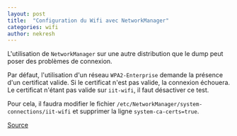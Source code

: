 ```yaml
---
layout: post
title:  "Configuration du Wifi avec NetworkManager"
categories: wifi
author: nekresh
---
```


L'utilisation de `NetworkManager` sur une autre distribution que le dump peut poser des problèmes de connexion.

Par défaut, l'utilisation d'un réseau `WPA2-Enterprise` demande la présence d'un certificat valide. Si le certificat n'est pas valide, la connexion échouera.
Le certificat n'étant pas valide sur `iit-wifi`, il faut désactiver ce test.

Pour cela, il faudra modifier le fichier `/etc/NetworkManager/system-connections/iit-wifi` et supprimer la ligne `system-ca-certs=true`.

[Source](https://bugs.launchpad.net/ubuntu/+source/network-manager-applet/+bug/1104476)
